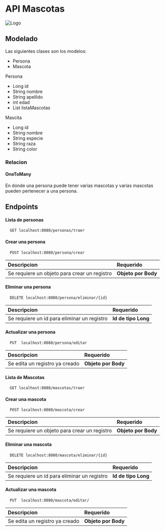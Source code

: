 
# API Mascotas




![Logo](https://media.licdn.com/dms/image/C5612AQEzIUKfbUUNWw/article-cover_image-shrink_600_2000/0/1640701919659?e=2147483647&v=beta&t=_GgQWOSDG_nklkJef1XqFVHk68CKCsKIBohmCzkJk-Q)


## Modelado

 Las siguientes clases son los modelos:

* Persona
* Mascota

Persona
* Long id
* String nombre
* String apellido
* int edad
* List<Mascota> listaMascotas
  
Mascita
* Long id
* String nombre
* String especie
* String raza
* String color


### Relacion
#### OneToMany
En donde una persona puede tener varias mascotas y varias mascotas pueden pertenecer a una persona.

## Endpoints


#### Lista de personas

```http
  GET localhost:8080/personas/traer
```

#### Crear una persona

```http
  POST localhost:8080/persona/crear
```

| Descripcion              | Requerido                      |
| :--------------------- | :----------------------------- |
| Se requiere un objeto para crear un registro | **Objeto por Body**        |

#### Eliminar una persona

```http
  DELETE localhost:8080/persona/eliminar/{id}
```

| Descripcion              | Requerido                      |
| :--------------------- | :----------------------------- |
| Se requiere un id para eliminar un registro | **Id de tipo Long**        |


#### Actualizar una persona

```http
  PUT  localhost:8080/persona/editar
```
| Descripcion              | Requerido                      |
| :--------------------- | :----------------------------- |
| Se edita un registro ya creado | **Objeto por Body**        |


#### Lista de Mascotas

```http
  GET localhost:8080/mascotas/traer
```

#### Crear una mascota

```http
  POST localhost:8080/mascota/crear
```

| Descripcion              | Requerido                      |
| :--------------------- | :----------------------------- |
| Se requiere un objeto para crear un registro | **Objeto por Body**        |

#### Eliminar una mascota

```http
  DELETE localhost:8080/mascota/eliminar/{id}
```

| Descripcion              | Requerido                      |
| :--------------------- | :----------------------------- |
| Se requiere un id para eliminar un registro | **Id de tipo Long**        |


#### Actualizar una mascota

```http
  PUT  localhost:8080/mascota/editar/
```
| Descripcion              | Requerido                      |
| :--------------------- | :----------------------------- |
| Se edita un registro ya creado | **Objeto por Body**        |








